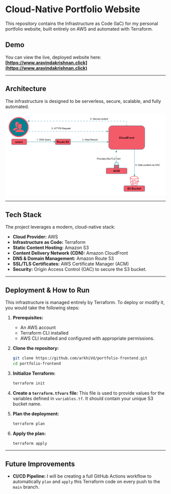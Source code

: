 # Cloud-Native Portfolio Website

This repository contains the Infrastructure as Code (IaC) for my personal portfolio website, built entirely on AWS and automated with Terraform.

## Demo

You can view the live, deployed website here: **[https://www.aravindakrishnan.click](https://www.aravindakrishnan.click)**

---

## Architecture

The infrastructure is designed to be serverless, secure, scalable, and fully automated.


![Architecture Diagram](my-website-files/images/architecture-diagram.png)

---

## Tech Stack

The project leverages a modern, cloud-native stack:

*   **Cloud Provider:** AWS
*   **Infrastructure as Code:** Terraform
*   **Static Content Hosting:** Amazon S3
*   **Content Delivery Network (CDN):** Amazon CloudFront
*   **DNS & Domain Management:** Amazon Route 53
*   **SSL/TLS Certificates:** AWS Certificate Manager (ACM)
*   **Security:** Origin Access Control (OAC) to secure the S3 bucket.

---

## Deployment & How to Run

This infrastructure is managed entirely by Terraform. To deploy or modify it, you would take the following steps:

1.  **Prerequisites:**
    *   An AWS account
    *   Terraform CLI installed
    *   AWS CLI installed and configured with appropriate permissions.

2.  **Clone the repository:**
    ```bash
    git clone https://github.com/arkhiVd/portfolio-frontend.git
    cd portfolio-frontend
    ```

3.  **Initialize Terraform:**
    ```bash
    terraform init
    ```

4.  **Create a `terraform.tfvars` file:** This file is used to provide values for the variables defined in `variables.tf`. It should contain your unique S3 bucket name.

5.  **Plan the deployment:**
    ```bash
    terraform plan
    ```

6.  **Apply the plan:**
    ```bash
    terraform apply
    ```

---

## Future Improvements
*   **CI/CD Pipeline:** I will be creating a full GitHub Actions workflow to automatically `plan` and `apply` this Terraform code on every push to the `main` branch.